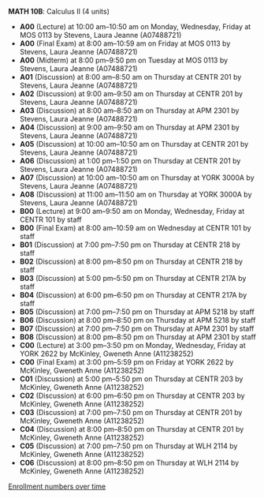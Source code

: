 **MATH 10B**: Calculus II (4 units)

- **A00** (Lecture) at 10:00 am–10:50 am on Monday, Wednesday, Friday at MOS 0113 by Stevens, Laura Jeanne (A07488721)
- **A00** (Final Exam) at 8:00 am–10:59 am on Friday at MOS 0113 by Stevens, Laura Jeanne (A07488721)
- **A00** (Midterm) at 8:00 pm–9:50 pm on Tuesday at MOS 0113 by Stevens, Laura Jeanne (A07488721)
- **A01** (Discussion) at 8:00 am–8:50 am on Thursday at CENTR 201 by Stevens, Laura Jeanne (A07488721)
- **A02** (Discussion) at 9:00 am–9:50 am on Thursday at CENTR 201 by Stevens, Laura Jeanne (A07488721)
- **A03** (Discussion) at 8:00 am–8:50 am on Thursday at APM 2301 by Stevens, Laura Jeanne (A07488721)
- **A04** (Discussion) at 9:00 am–9:50 am on Thursday at APM 2301 by Stevens, Laura Jeanne (A07488721)
- **A05** (Discussion) at 10:00 am–10:50 am on Thursday at CENTR 201 by Stevens, Laura Jeanne (A07488721)
- **A06** (Discussion) at 1:00 pm–1:50 pm on Thursday at CENTR 201 by Stevens, Laura Jeanne (A07488721)
- **A07** (Discussion) at 10:00 am–10:50 am on Thursday at YORK 3000A by Stevens, Laura Jeanne (A07488721)
- **A08** (Discussion) at 11:00 am–11:50 am on Thursday at YORK 3000A by Stevens, Laura Jeanne (A07488721)
- **B00** (Lecture) at 9:00 am–9:50 am on Monday, Wednesday, Friday at CENTR 101 by staff
- **B00** (Final Exam) at 8:00 am–10:59 am on Wednesday at CENTR 101 by staff
- **B01** (Discussion) at 7:00 pm–7:50 pm on Thursday at CENTR 218 by staff
- **B02** (Discussion) at 8:00 pm–8:50 pm on Thursday at CENTR 218 by staff
- **B03** (Discussion) at 5:00 pm–5:50 pm on Thursday at CENTR 217A by staff
- **B04** (Discussion) at 6:00 pm–6:50 pm on Thursday at CENTR 217A by staff
- **B05** (Discussion) at 7:00 pm–7:50 pm on Thursday at APM 5218 by staff
- **B06** (Discussion) at 8:00 pm–8:50 pm on Thursday at APM 5218 by staff
- **B07** (Discussion) at 7:00 pm–7:50 pm on Thursday at APM 2301 by staff
- **B08** (Discussion) at 8:00 pm–8:50 pm on Thursday at APM 2301 by staff
- **C00** (Lecture) at 3:00 pm–3:50 pm on Monday, Wednesday, Friday at YORK 2622 by McKinley, Gweneth Anne (A11238252)
- **C00** (Final Exam) at 3:00 pm–5:59 pm on Friday at YORK 2622 by McKinley, Gweneth Anne (A11238252)
- **C01** (Discussion) at 5:00 pm–5:50 pm on Thursday at CENTR 203 by McKinley, Gweneth Anne (A11238252)
- **C02** (Discussion) at 6:00 pm–6:50 pm on Thursday at CENTR 203 by McKinley, Gweneth Anne (A11238252)
- **C03** (Discussion) at 7:00 pm–7:50 pm on Thursday at CENTR 201 by McKinley, Gweneth Anne (A11238252)
- **C04** (Discussion) at 8:00 pm–8:50 pm on Thursday at CENTR 201 by McKinley, Gweneth Anne (A11238252)
- **C05** (Discussion) at 7:00 pm–7:50 pm on Thursday at WLH 2114 by McKinley, Gweneth Anne (A11238252)
- **C06** (Discussion) at 8:00 pm–8:50 pm on Thursday at WLH 2114 by McKinley, Gweneth Anne (A11238252)

[Enrollment numbers over time](./MATH10B.tsv)
